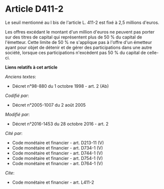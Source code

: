 # Article D411-2

Le seuil mentionné au I bis de l'article L. 411-2 est fixé à 2,5 millions d'euros.

Les  offres excédant le montant d'un million d'euros ne peuvent pas porter  sur des titres de capital qui représentent plus
de 50 % du capital de  l'émetteur. Cette limite de 50 % ne s'applique pas à l'offre d'un  émetteur ayant pour objet de
détenir et de gérer des participations dans  une autre société, lorsque ces participations n'excèdent pas 50 % du  capital de
celle-ci.

**Liens relatifs à cet article**

_Anciens textes_:

  - Décret n°98-880 du 1 octobre 1998 - art. 2 (Ab)

_Codifié par_:

  - Décret n°2005-1007 du 2 août 2005

_Modifié par_:

  - Décret n°2016-1453 du 28 octobre 2016 - art. 2

_Cité par_:

  - Code monétaire et financier - art. D213-11 (V)
  - Code monétaire et financier - art. D734-1 (V)
  - Code monétaire et financier - art. D744-1 (V)
  - Code monétaire et financier - art. D754-1 (V)
  - Code monétaire et financier - art. D764-1 (V)

_Cite_:

  - Code monétaire et financier - art. L411-2
